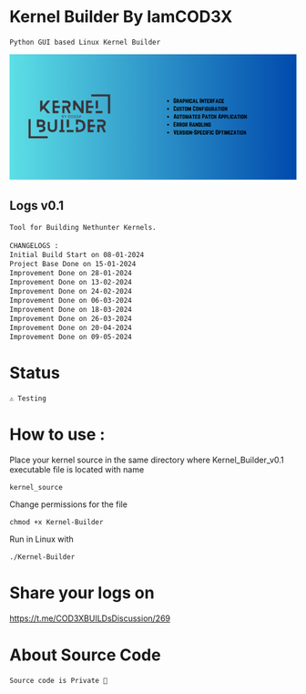 # Kernel Builder By IamCOD3X
    Python GUI based Linux Kernel Builder
![alt text](https://github.com/IamCOD3X/Kernel-Builder/blob/main/Addons/KernelBuilderY.png?raw=true)

## Logs v0.1
    Tool for Building Nethunter Kernels.

    CHANGELOGS :
    Initial Build Start on 08-01-2024
    Project Base Done on 15-01-2024
    Improvement Done on 28-01-2024
    Improvement Done on 13-02-2024
    Improvement Done on 24-02-2024
    Improvement Done on 06-03-2024
    Improvement Done on 18-03-2024
    Improvement Done on 26-03-2024
    Improvement Done on 20-04-2024
    Improvement Done on 09-05-2024


# Status
    ⚠️ Testing

# How to use :
Place your kernel source in the same directory where Kernel_Builder_v0.1 executable file is located with name
```
kernel_source
```
Change permissions for the file
```
chmod +x Kernel-Builder
```
Run in Linux with
```
./Kernel-Builder
```
# Share your logs on 
https://t.me/COD3XBUILDsDiscussion/269

# About Source Code
    Source code is Private 🔏
